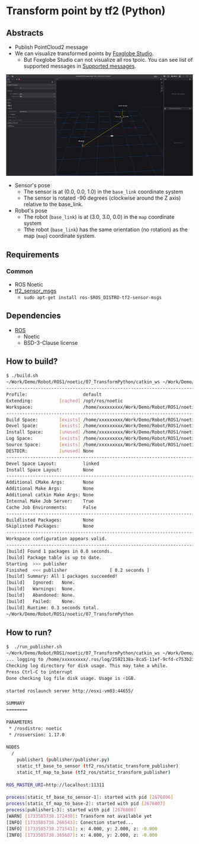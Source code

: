 # Transform point by tf2 (Python)

## Abstracts

* Publish PointCloud2 message
* We can visualize transformed points by [Foxglobe Studio](https://app.foxglove.dev/dashboard).
  * But Foxglobe Studio can not visualize all ros tpoic. You can see list of supported messages in [Supported messages](https://docs.foxglove.dev/docs/visualization/panels/3d/#supported-messages).

<img src="./images/image.png" width="640" />

* Sensor's pose
  * The sensor is at (0.0, 0.0, 1.0) in the `base_link` coordinate system
  * The sensor is rotated -90 degrees (clockwise around the Z axis) relative to the base_link.
* Robot's pose
  * The robot (`base_link`) is at (3.0, 3.0, 0.0) in the `map` coordinate system
  * Tthe robot (`base_link`) has the same orientation (no rotation) as the map (`map`) coordinate system.

## Requirements

### Common

* ROS Noetic
* [tf2_sensor_msgs](https://index.ros.org/p/tf2_sensor_msgs/)
  * `sudo apt-get install ros-$ROS_DISTRO-tf2-sensor-msgs`

## Dependencies

* [ROS](https://github.com/ros/ros)
  * Noetic
  * BSD-3-Clause license

## How to build?

````bash
$ ./build.sh 
~/Work/Demo/Robot/ROS1/noetic/07_TransformPython/catkin_ws ~/Work/Demo/Robot/ROS1/noetic/07_TransformPython
--------------------------------------------------------------------------------------------------------------
Profile:                     default
Extending:          [cached] /opt/ros/noetic
Workspace:                   /home/xxxxxxxxx/Work/Demo/Robot/ROS1/noetic/07_TransformPython/catkin_ws
--------------------------------------------------------------------------------------------------------------
Build Space:        [exists] /home/xxxxxxxxx/Work/Demo/Robot/ROS1/noetic/07_TransformPython/catkin_ws/build
Devel Space:        [exists] /home/xxxxxxxxx/Work/Demo/Robot/ROS1/noetic/07_TransformPython/catkin_ws/devel
Install Space:      [unused] /home/xxxxxxxxx/Work/Demo/Robot/ROS1/noetic/07_TransformPython/catkin_ws/install
Log Space:          [exists] /home/xxxxxxxxx/Work/Demo/Robot/ROS1/noetic/07_TransformPython/catkin_ws/logs
Source Space:       [exists] /home/xxxxxxxxx/Work/Demo/Robot/ROS1/noetic/07_TransformPython/catkin_ws/src
DESTDIR:            [unused] None
--------------------------------------------------------------------------------------------------------------
Devel Space Layout:          linked
Install Space Layout:        None
--------------------------------------------------------------------------------------------------------------
Additional CMake Args:       None
Additional Make Args:        None
Additional catkin Make Args: None
Internal Make Job Server:    True
Cache Job Environments:      False
--------------------------------------------------------------------------------------------------------------
Buildlisted Packages:        None
Skiplisted Packages:         None
--------------------------------------------------------------------------------------------------------------
Workspace configuration appears valid.
--------------------------------------------------------------------------------------------------------------
[build] Found 1 packages in 0.0 seconds.                                                                                                                                                                 
[build] Package table is up to date.                                                                                                                                                                     
Starting  >>> publisher                                                                                                                                                                                  
Finished  <<< publisher                [ 0.2 seconds ]                                                                                                                                                   
[build] Summary: All 1 packages succeeded!                                                                                                                                                               
[build]   Ignored:   None.                                                                                                                                                                               
[build]   Warnings:  None.                                                                                                                                                                               
[build]   Abandoned: None.                                                                                                                                                                               
[build]   Failed:    None.                                                                                                                                                                               
[build] Runtime: 0.3 seconds total.                                                                                                                                                                      
~/Work/Demo/Robot/ROS1/noetic/07_TransformPython
````

## How to run?

````bash
$  ./run_publisher.sh 
~/Work/Demo/Robot/ROS1/noetic/07_TransformPython/catkin_ws ~/Work/Demo/Robot/ROS1/noetic/07_TransformPython
... logging to /home/xxxxxxxxx/.ros/log/2592138a-8ca5-11ef-9cfd-c753b2340ae8/roslaunch-esxi-vm03-2676789.log
Checking log directory for disk usage. This may take a while.
Press Ctrl-C to interrupt
Done checking log file disk usage. Usage is <1GB.

started roslaunch server http://esxi-vm03:44655/

SUMMARY
========

PARAMETERS
 * /rosdistro: noetic
 * /rosversion: 1.17.0

NODES
  /
    publisher1 (publisher/publisher.py)
    static_tf_base_to_sensor (tf2_ros/static_transform_publisher)
    static_tf_map_to_base (tf2_ros/static_transform_publisher)

ROS_MASTER_URI=http://localhost:11311

process[static_tf_base_to_sensor-1]: started with pid [2676806]
process[static_tf_map_to_base-2]: started with pid [2676807]
process[publisher1-3]: started with pid [2676808]
[WARN] [1733585738.172430]: Transform not available yet
[INFO] [1733585738.266543]: Conection started...
[INFO] [1733585738.271541]: x: 4.000, y: 2.000, z: -0.000
[INFO] [1733585738.365607]: x: 4.000, y: 2.000, z: -0.000
````
